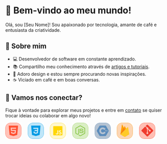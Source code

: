 # 🌟 Bem-vindo ao meu mundo!

Olá, sou [Seu Nome]! Sou apaixonado por tecnologia, amante de café e entusiasta da criatividade.

## 🚀 Sobre mim

- 💻 Desenvolvedor de software em constante aprendizado.
- 📚 Compartilho meu conhecimento através de [artigos e tutoriais](https://medium.com/@seunome).
- 🎨 Adoro design e estou sempre procurando novas inspirações.
- ☕ Viciado em café e em boas conversas.

## 🤝 Vamos nos conectar?

Fique à vontade para explorar meus projetos e entre em [contato](https://linkedin.com/in/seunome) se quiser trocar ideias ou colaborar em algo novo!


<a href="media/1.png"><img src="media/1.png" width="50" /></a>&nbsp;&nbsp;&nbsp;&nbsp;
<a href="media/2.png"><img src="media/2.png" width="50" /></a>&nbsp;&nbsp;&nbsp;&nbsp;
<a href="media/3.png"><img src="media/3.png" width="50" /></a>&nbsp;&nbsp;&nbsp;&nbsp;
<a href="media/4.png"><img src="media/4.png" width="50" /></a>&nbsp;&nbsp;&nbsp;&nbsp;
<a href="media/5.png"><img src="media/5.png" width="50" /></a>&nbsp;&nbsp;&nbsp;&nbsp;
<a href="media/6.png"><img src="media/6.png" width="50" /></a>&nbsp;&nbsp;&nbsp;&nbsp;
<a href="media/7.png"><img src="media/7.png" width="50" /></a>
